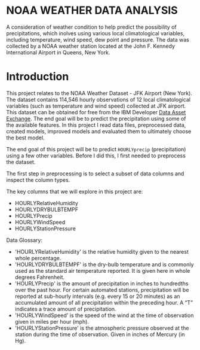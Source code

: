 # NOAA WEATHER DATA ANALYSIS
A consideration of weather condition to help predict the possibility of precipitations, which inolves using various local climatological variables, including temperature, wind speed, dew point and pressure. The data was collected by a NOAA weather station located at the John F. Kennedy International Airport in Queens, New York.

# Introduction

This project relates to the NOAA Weather Dataset - JFK Airport (New York). The dataset contains 114,546 hourly observations of 12 local climatological variables (such as temperature and wind speed) collected at JFK airport. This dataset can be obtained for free from the IBM Developer [Data Asset Exchange](https://developer.ibm.com/exchanges/data/all/jfk-weather-data/).
The end goal will be to predict the precipitation using some of the available features. In this project I read data files, preprocessed data, created models, improved models and evaluated them to ultimately choose the best model.

The end goal of this project will be to predict `HOURLYprecip` (precipitation) using a few other variables. Before I did this, I first needed to preprocess the dataset.

The first step in preprocessing is to select a subset of data columns and inspect the column types.

The key columns that we will explore in this project are:

* HOURLYRelativeHumidity
* HOURLYDRYBULBTEMPF
* HOURLYPrecip
* HOURLYWindSpeed
* HOURLYStationPressure

Data Glossary:

* 'HOURLYRelativeHumidity' is the relative humidity given to the nearest whole percentage.
* 'HOURLYDRYBULBTEMPF' is the dry-bulb temperature and is commonly used as the standard air temperature reported. It is given here in whole degrees Fahrenheit.
* 'HOURLYPrecip' is the amount of precipitation in inches to hundredths over the past hour. For certain automated stations, precipitation will be reported at sub-hourly intervals (e.g. every 15 or 20 minutes) as an accumulated amount of all precipitation within the preceding hour. A “T” indicates a trace amount of precipitation.
* 'HOURLYWindSpeed' is the speed of the wind at the time of observation given in miles per hour (mph).
* 'HOURLYStationPressure' is the atmospheric pressure observed at the station during the time of observation. Given in inches of Mercury (in Hg).
